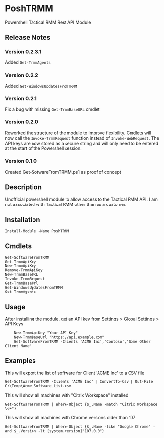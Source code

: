 # PoshTRMM
Powershell Tactical RMM Rest API Module

## Release Notes

### Version 0.2.3.1
Added `Get-TrmmAgents`

### Version 0.2.2
Added `Get-WindowsUpdatesFromTRMM`

### Version 0.2.1
Fix a bug with missing `Get-TrmmBaseURL` cmdlet

### Version 0.2.0
Reworked the structure of the module to improve flexibility.  Cmdlets will now call the `Invoke-TrmmRequest` function instead of `Invoke-WebRequest`.  The API keys are now stored as a secure string and will only need to be entered at the start of the Powershell session. 


### Version 0.1.0
Created Get-SotwareFromTRMM.ps1 as proof of concept


## Description
Unofficial powershell module to allow access to the Tactical RMM API.  I am not associated with Tactical RMM other than as a customer.


## Installation
`Install-Module -Name PoshTRMM`

## Cmdlets
```
Get-SoftwareFromTRMM
Get-TrmmApiKey
New-TrmmApiKey
Remove-TrmmApiKey
New-TrmmBaseURL
Invoke-TrmmRequest
Get-TrmmBaseUrl
Get-WindowsUpdatesFromTRMM
Get-TrmmAgents
```

## Usage
After installing the module, get an API key from Settings > Global Settings > API Keys

```
    New-TrmmApiKey "Your API Key"
    New-TrmmBaseUrl "https://api.example.com"
    Get-SoftwareFromTRMM -Clients 'ACME Inc','Contoso','Some Other Client Name'
```

## Examples

This will export the list of software for Client 'ACME Inc' to a CSV file
```
Get-SoftwareFromTRMM -Clients 'ACME Inc' | ConvertTo-Csv | Out-File C:\Temp\Acme_Software_List.csv
```

This will show all machines with "Citrix Workspace" installed
```
Get-SoftwareFromTRMM | Where-Object {$_.Name -match "Citrix Workspace \d+"}
```

This will show all machines with Chrome versions older than 107
```
Get-SoftwareFromTRMM | Where-Object {$_.Name -like "Google Chrome" -and $_.Version -lt [system.version]"107.0.0"}
```
